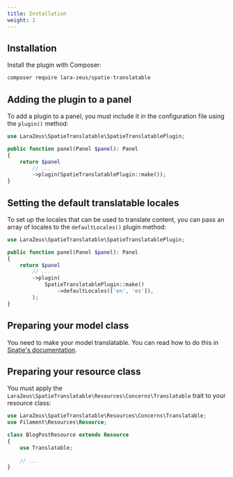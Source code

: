 ```yaml
---
title: Installation
weight: 2
---
```


## Installation

Install the plugin with Composer:

```bash
composer require lara-zeus/spatie-translatable
```

## Adding the plugin to a panel

To add a plugin to a panel, you must include it in the configuration file using the `plugin()` method:

```php
use LaraZeus\SpatieTranslatable\SpatieTranslatablePlugin;

public function panel(Panel $panel): Panel
{
    return $panel
        // ...
        ->plugin(SpatieTranslatablePlugin::make());
}
```

## Setting the default translatable locales

To set up the locales that can be used to translate content, you can pass an array of locales to the `defaultLocales()` plugin method:

```php
use LaraZeus\SpatieTranslatable\SpatieTranslatablePlugin;

public function panel(Panel $panel): Panel
{
    return $panel
        // ...
        ->plugin(
            SpatieTranslatablePlugin::make()
                ->defaultLocales(['en', 'es']),
        );
}
```

## Preparing your model class

You need to make your model translatable. You can read how to do this in [Spatie's documentation](https://spatie.be/docs/laravel-translatable/installation-setup#content-making-a-model-translatable).

## Preparing your resource class

You must apply the `LaraZeus\SpatieTranslatable\Resources\Concerns\Translatable` trait to your resource class:

```php
use LaraZeus\SpatieTranslatable\Resources\Concerns\Translatable;
use Filament\Resources\Resource;

class BlogPostResource extends Resource
{
    use Translatable;
    
    // ...
}
```